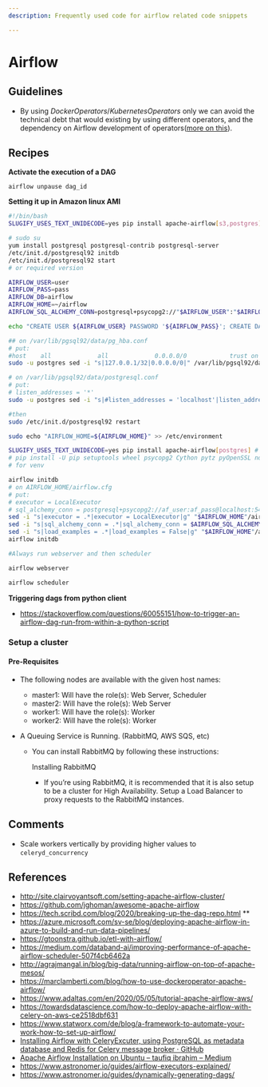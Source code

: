 ```yaml
---
description: Frequently used code for airflow related code snippets

---
```


# Airflow

## Guidelines

- By using *DockerOperators*/*KubernetesOperators* only we can avoid the technical debt that would existing by using different operators, and the dependency on Airflow development of operators([more on this](https://medium.com/bluecore-engineering/were-all-using-airflow-wrong-and-how-to-fix-it-a56f14cb0753)).

## Recipes

**Activate the execution of a DAG**

`airflow unpause dag_id`

**Setting it up in Amazon linux AMI**

```bash
#!/bin/bash
SLUGIFY_USES_TEXT_UNIDECODE=yes pip install apache-airflow[s3,postgres]

# sudo su
yum install postgresql postgresql-contrib postgresql-server
/etc/init.d/postgresql92 initdb
/etc/init.d/postgresql92 start
# or required version

AIRFLOW_USER=user
AIRFLOW_PASS=pass
AIRFLOW_DB=airflow
AIRFLOW_HOME=~/airflow
AIRFLOW_SQL_ALCHEMY_CONN=postgresql+psycopg2://"$AIRFLOW_USER":"$AIRFLOW_PASS"@localhost:5432/"$AIRFLOW_DB"

echo "CREATE USER ${AIRFLOW_USER} PASSWORD '${AIRFLOW_PASS}'; CREATE DATABASE ${AIRFLOW_DB}; GRANT ALL PRIVILEGES ON ALL TABLES IN SCHEMA public TO ${AIRFLOW_USER}; ALTER ROLE ${AIRFLOW_USER} SUPERUSER; ALTER ROLE ${AIRFLOW_USER} CREATEDB; ALTER ROLE ${AIRFLOW_USER} WITH LOGIN;" | sudo -u postgres psql

## on /var/lib/pgsql92/data/pg_hba.conf
# put:
#host    all             all             0.0.0.0/0            trust on IPv4 local connection
sudo -u postgres sed -i "s|127.0.0.1/32|0.0.0.0/0|" /var/lib/pgsql92/data/pg_hba.conf # /etc/postgresql/10/main/pg_hba.conf ubuntu

# on /var/lib/pgsql92/data/postgresql.conf
# put:
# listen_addresses = '*'
sudo -u postgres sed -i "s|#listen_addresses = 'localhost'|listen_addresses = '*'|" /var/lib/pgsql92/data/postgresql.conf

#then
sudo /etc/init.d/postgresql92 restart

sudo echo "AIRFLOW_HOME=${AIRFLOW_HOME}" >> /etc/environment 

SLUGIFY_USES_TEXT_UNIDECODE=yes pip install apache-airflow[postgres] # or s3
# pip install -U pip setuptools wheel psycopg2 Cython pytz pyOpenSSL ndg-httpsclient pyasn1 psutil apache-airflow[postgres]
# for venv

airflow initdb
# on AIRFLOW_HOME/airflow.cfg
# put:
# executor = LocalExecutor
# sql_alchemy_conn = postgresql+psycopg2://af_user:af_pass@localhost:5432/airflow
sed -i "s|executor = .*|executor = LocalExecutor|g" "$AIRFLOW_HOME"/airflow.cfg
sed -i "s|sql_alchemy_conn = .*|sql_alchemy_conn = $AIRFLOW_SQL_ALCHEMY_CONN|g" "$AIRFLOW_HOME"/airflow.cfg
sed -i "s|load_examples = .*|load_examples = False|g" "$AIRFLOW_HOME"/airflow.cfg
airflow initdb

#Always run webserver and then scheduler

airflow webserver

airflow scheduler 
```

**Triggering dags from python client**

- https://stackoverflow.com/questions/60055151/how-to-trigger-an-airflow-dag-run-from-within-a-python-script



### Setup a cluster

#### Pre-Requisites

- The following nodes are available with the given host names:

  - master1: Will have the role(s): Web Server, Scheduler
  - master2: Will have the role(s): Web Server
  - worker1: Will have the role(s): Worker
  - worker2: Will have the role(s): Worker

- A Queuing Service is Running. (RabbitMQ, AWS SQS, etc)

  - You can install RabbitMQ by following these instructions: 

    Installing RabbitMQ

    - If you’re using RabbitMQ, it is recommended that it is also setup to be a cluster for High Availability. Setup a Load Balancer to proxy requests to the RabbitMQ instances.

## Comments

- Scale workers vertically by providing higher values to `celeryd_concurrency`

## References

- http://site.clairvoyantsoft.com/setting-apache-airflow-cluster/
- https://github.com/jghoman/awesome-apache-airflow
- https://tech.scribd.com/blog/2020/breaking-up-the-dag-repo.html **
- https://azure.microsoft.com/sv-se/blog/deploying-apache-airflow-in-azure-to-build-and-run-data-pipelines/
- https://gtoonstra.github.io/etl-with-airflow/
- https://medium.com/databand-ai/improving-performance-of-apache-airflow-scheduler-507f4cb6462a
- http://agrajmangal.in/blog/big-data/running-airflow-on-top-of-apache-mesos/
- https://marclamberti.com/blog/how-to-use-dockeroperator-apache-airflow/
- https://www.adaltas.com/en/2020/05/05/tutorial-apache-airflow-aws/
- https://towardsdatascience.com/how-to-deploy-apache-airflow-with-celery-on-aws-ce2518dbf631
- https://www.statworx.com/de/blog/a-framework-to-automate-your-work-how-to-set-up-airflow/
- [Installing Airflow with CeleryExcuter, using PostgreSQL as metadata database and Redis for Celery message broker · GitHub](https://gist.github.com/zacgca/9e0401aa205e7c54cbae0e85afca479d)
- [Apache Airflow Installation on Ubuntu – taufiq ibrahim – Medium](https://medium.com/@taufiq_ibrahim/apache-airflow-installation-on-ubuntu-ddc087482c14)
- https://www.astronomer.io/guides/airflow-executors-explained/
- https://www.astronomer.io/guides/dynamically-generating-dags/